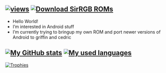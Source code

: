 [![views](https://komarev.com/ghpvc/?username=SirRGB&color=0FCF0F)](https://github.com/antonkomarev/github-profile-views-counter)
[![Download SirRGB ROMs](https://img.shields.io/sourceforge/dw/sirrgb-roms.svg)](https://sourceforge.net/projects/sirrgb-roms/files)
-

- Hello World!
- I’m interested in Android stuff
- I’m currently trying to bringup my own ROM and port newer versions of Android to griffin and cedric

[![My GitHub stats](https://github-readme-stats-git-masterrstaa-rickstaa.vercel.app/api?username=SirRGB&show_icons=true&theme=github_dark&hide_border=true)](https://github.com/SirRGB)
[![My used languages](https://github-readme-stats-git-masterrstaa-rickstaa.vercel.app/api/top-langs/?username=SirRGB&langs_count=14&theme=github_dark&hide_border=true&layout=compact)](https://github.com/SirRGB)
-
[![Trophies](https://github-profile-trophy.vercel.app/?username=SirRGB&theme=darkhub&no-frame=true&rank=-C,-B)](https://github.com/ryo-ma/github-profile-trophy)
